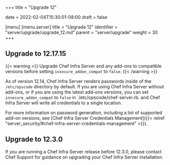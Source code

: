 +++
title = "Upgrade 12"

date = 2022-02-04T15:30:01-08:00
draft = false

[menu]
  [menu.server]
    title = "Upgrade 12"
    identifier = "server/upgrade/upgrade_12.md"
    parent = "server/upgrade"
    weight = 30
+++

## Upgrade to 12.17.15

{{< warning >}}
Upgrade Chef Infra Server and any add-ons to compatible versions before setting `insecure_addon_compat` to `false`.
{{< /warning >}}

As of version 12.14, Chef Infra Server renders passwords inside of the `/etc/opscode` directory by default.
If you are using Chef Infra Server without add-ons, or if you are using the latest add-ons versions, you can set `insecure_addon_compat` to `false` in `/etc/opscode/chef-server.rb.
and Chef Infra Server will write all credentials to a single location.

For more information on password generation, including a list of supported add-on versions, see [Chef Infra Server Credentials Management]({{< relref "server_security/#chef-infra-server-credentials-management" >}}).

## Upgrade to 12.3.0

If you are running a Chef Infra Server release before 12.3.0, please contact Chef Support for guidance on upgrading your Chef Infra Server installation.

